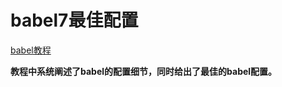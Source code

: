 # babel7最佳配置

[babel教程](https://winteroo.github.io/ylblog/docs/babel/01introduce.html)

**教程中系统阐述了babel的配置细节，同时给出了最佳的babel配置。**

